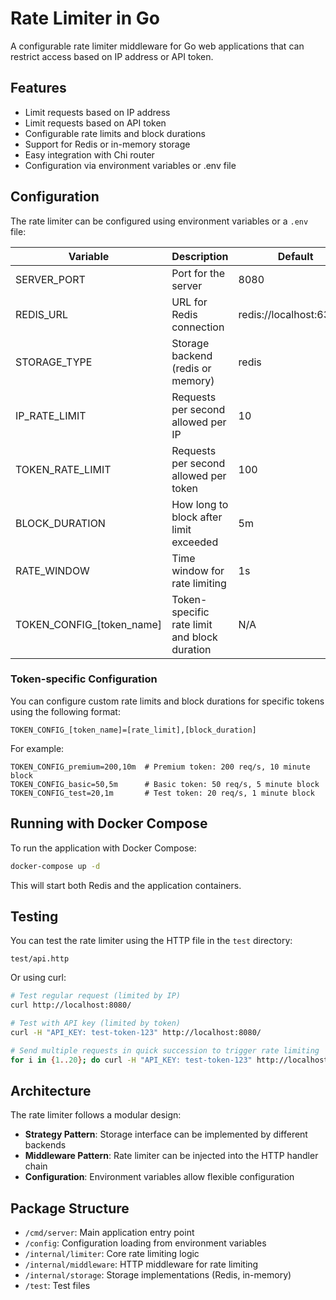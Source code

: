 # Rate Limiter in Go

A configurable rate limiter middleware for Go web applications that can restrict access based on IP address or API token.

## Features

- Limit requests based on IP address
- Limit requests based on API token
- Configurable rate limits and block durations
- Support for Redis or in-memory storage
- Easy integration with Chi router
- Configuration via environment variables or .env file

## Configuration

The rate limiter can be configured using environment variables or a `.env` file:

| Variable | Description | Default |
|----------|-------------|---------|
| SERVER_PORT | Port for the server | 8080 |
| REDIS_URL | URL for Redis connection | redis://localhost:6379/0 |
| STORAGE_TYPE | Storage backend (redis or memory) | redis |
| IP_RATE_LIMIT | Requests per second allowed per IP | 10 |
| TOKEN_RATE_LIMIT | Requests per second allowed per token | 100 |
| BLOCK_DURATION | How long to block after limit exceeded | 5m |
| RATE_WINDOW | Time window for rate limiting | 1s |
| TOKEN_CONFIG_[token_name] | Token-specific rate limit and block duration | N/A |

### Token-specific Configuration

You can configure custom rate limits and block durations for specific tokens using the following format:

```
TOKEN_CONFIG_[token_name]=[rate_limit],[block_duration]
```

For example:
```
TOKEN_CONFIG_premium=200,10m  # Premium token: 200 req/s, 10 minute block
TOKEN_CONFIG_basic=50,5m      # Basic token: 50 req/s, 5 minute block
TOKEN_CONFIG_test=20,1m       # Test token: 20 req/s, 1 minute block
```

## Running with Docker Compose

To run the application with Docker Compose:

```bash
docker-compose up -d
```

This will start both Redis and the application containers.

## Testing

You can test the rate limiter using the HTTP file in the `test` directory:

```
test/api.http
```

Or using curl:

```bash
# Test regular request (limited by IP)
curl http://localhost:8080/

# Test with API key (limited by token)
curl -H "API_KEY: test-token-123" http://localhost:8080/

# Send multiple requests in quick succession to trigger rate limiting
for i in {1..20}; do curl -H "API_KEY: test-token-123" http://localhost:8080/; done
```

## Architecture

The rate limiter follows a modular design:

- **Strategy Pattern**: Storage interface can be implemented by different backends
- **Middleware Pattern**: Rate limiter can be injected into the HTTP handler chain
- **Configuration**: Environment variables allow flexible configuration

## Package Structure

- `/cmd/server`: Main application entry point
- `/config`: Configuration loading from environment variables
- `/internal/limiter`: Core rate limiting logic
- `/internal/middleware`: HTTP middleware for rate limiting
- `/internal/storage`: Storage implementations (Redis, in-memory)
- `/test`: Test files
